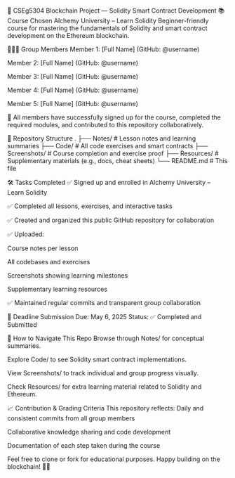 
🔗 CSEg5304 Blockchain Project — Solidity Smart Contract Development
📚 Course Chosen
Alchemy University – Learn Solidity
 Beginner-friendly course for mastering the fundamentals of Solidity and smart contract development on the Ethereum blockchain.

🧑‍🤝‍🧑 Group Members
Member 1: [Full Name] (GitHub: @username)


Member 2: [Full Name] (GitHub: @username)


Member 3: [Full Name] (GitHub: @username)


Member 4: [Full Name] (GitHub: @username)


Member 5: [Full Name] (GitHub: @username)


📌 All members have successfully signed up for the course, completed the required modules, and contributed to this repository collaboratively.

📁 Repository Structure
. 
├── Notes/               # Lesson notes and learning summaries
├── Code/                # All code exercises and smart contracts
├── Screenshots/         # Course completion and exercise proof
├── Resources/           # Supplementary materials (e.g., docs, cheat sheets)
└── README.md            # This file



🛠️ Tasks Completed
✅ Signed up and enrolled in Alchemy University – Learn Solidity


✅ Completed all lessons, exercises, and interactive tasks


✅ Created and organized this public GitHub repository for collaboration


✅ Uploaded:


Course notes per lesson


All codebases and exercises


Screenshots showing learning milestones


Supplementary learning resources


✅ Maintained regular commits and transparent group collaboration



📅 Deadline
Submission Due: May 6, 2025
 Status: ✅ Completed and Submitted

📝 How to Navigate This Repo
Browse through Notes/ for conceptual summaries.


Explore Code/ to see Solidity smart contract implementations.


View Screenshots/ to track individual and group progress visually.


Check Resources/ for extra learning material related to Solidity and Ethereum.



📈 Contribution & Grading Criteria
This repository reflects:
Daily and consistent commits from all group members


Collaborative knowledge sharing and code development


Documentation of each step taken during the course



Feel free to clone or fork for educational purposes. Happy building on the blockchain! 🧱🚀

